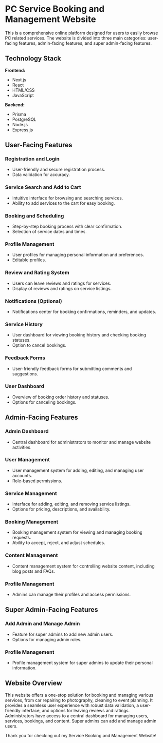 # PC Service Booking and Management Website

This is a comprehensive online platform designed for users to easily browse PC related  services. The website is divided into three main categories: user-facing features, admin-facing features, and super admin-facing features.

## Technology Stack

**Frontend:**
- Next.js
- React
- HTML/CSS
- JavaScript

**Backend:**
- Prisma
- PostgreSQL
- Node.js
- Express.js

## User-Facing Features

### Registration and Login
- User-friendly and secure registration process.
- Data validation for accuracy.

### Service Search and Add to Cart
- Intuitive interface for browsing and searching services.
- Ability to add services to the cart for easy booking.

### Booking and Scheduling
- Step-by-step booking process with clear confirmation.
- Selection of service dates and times.

### Profile Management
- User profiles for managing personal information and preferences.
- Editable profiles.

### Review and Rating System
- Users can leave reviews and ratings for services.
- Display of reviews and ratings on service listings.

### Notifications (Optional)
- Notifications center for booking confirmations, reminders, and updates.

### Service History
- User dashboard for viewing booking history and checking booking statuses.
- Option to cancel bookings.

### Feedback Forms
- User-friendly feedback forms for submitting comments and suggestions.

### User Dashboard
- Overview of booking order history and statuses.
- Options for canceling bookings.

## Admin-Facing Features

### Admin Dashboard
- Central dashboard for administrators to monitor and manage website activities.

### User Management
- User management system for adding, editing, and managing user accounts.
- Role-based permissions.

### Service Management
- Interface for adding, editing, and removing service listings.
- Options for pricing, descriptions, and availability.

### Booking Management
- Booking management system for viewing and managing booking requests.
- Ability to accept, reject, and adjust schedules.

### Content Management
- Content management system for controlling website content, including blog posts and FAQs.

### Profile Management
- Admins can manage their profiles and access permissions.

## Super Admin-Facing Features

### Add Admin and Manage Admin
- Feature for super admins to add new admin users.
- Options for managing admin roles.

### Profile Management
- Profile management system for super admins to update their personal information.

## Website Overview

This website offers a one-stop solution for booking and managing various services, from car repairing to photography, cleaning to event planning. It provides a seamless user experience with robust data validation, a user-friendly interface, and options for leaving reviews and ratings. Administrators have access to a central dashboard for managing users, services, bookings, and content. Super admins can add and manage admin users.


Thank you for checking out my Service Booking and Management Website!
